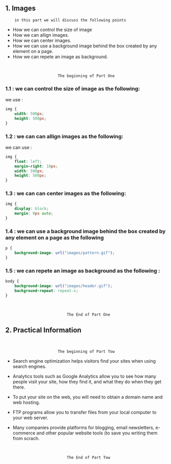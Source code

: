 ## 1. Images

        in this part we will discuss the following points

* How we can control the size of image
* How we can allign images.
* How we can center images.
* How we can use a background image behind the box created by any element on a page.
* How we can repete an image as background.

<br/>

                           The beginning of Part One 

### 1.1 : we can control the size of image as the following:

we use :

                                

```css
img {
    width: 500px;
    height: 500px;
}
```

### 1.2 : we can can allign images as the following:

we can use :

                                

        

```css
img {
    float: left;
    margin-right: 10px;
    width: 500px;
    height: 500px;
}
```

### 1.3 : we can can center images as the following:

```css
img {
    display: block;
    margin: 0px auto;
}
```

### 1.4 : we can use a background image behind the box created by any element on a page as the following 

```css
p {
    background-image: url("images/pattern.gif");
}
```

### 1.5 : we can repete an image as background as the following :

```css
body {
    background-image: url("images/header.gif");
    background-repeat: repeat-x;
}
```

<br/>

    
                               The End of Part One

 ## 2. Practical Information

<br/>

                           The beginning of Part Tow 

* Search engine optimization helps visitors find your
sites when using search engines.

* Analytics tools such as Google Analytics allow you to
see how many people visit your site, how they find it, 
and what they do when they get there.

* To put your site on the web, you will need to obtain a
domain name and web hosting.

* FTP programs allow you to transfer files from your
local computer to your web server.

* Many companies provide platforms for blogging, email
newsletters, e-commerce and other popular website
tools (to save you writing them from scrach.

<br/>

    
                               The End of Part Tow
